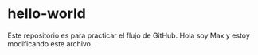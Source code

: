 # hello-world
Este repositorio es para practicar el flujo de GitHub.
Hola soy Max y estoy modificando este archivo.
